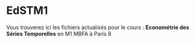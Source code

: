# EdSTM1
 
Vous trouverez ici les fichiers actualisés pour le cours : **Econométrie des Séries Temporelles** en M1 MBFA à Paris 8